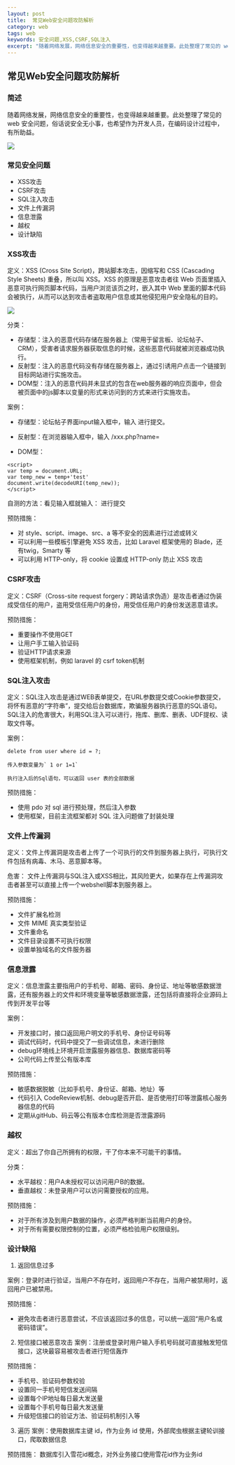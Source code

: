 ```yaml
---
layout: post
title:  常见Web安全问题攻防解析
category: web 
tags: web 
keywords: 安全问题,XSS,CSRF,SQL注入
excerpt: "随着网络发展，网络信息安全的重要性，也变得越来越重要。此处整理了常见的 web 安全问题，俗话说安全无小事，也希望作为开发人员，在编码设计过程中，有所助益。"
---
```


## 常见Web安全问题攻防解析
### 简述
随着网络发展，网络信息安全的重要性，也变得越来越重要。此处整理了常见的 web 安全问题，俗话说安全无小事，也希望作为开发人员，在编码设计过程中，有所助益。

![](https://static.studytime.xin/image/articles/spring-boot2671273011-5cd57ce8d9679_articlex.png)

### 常见安全问题
- XSS攻击
- CSRF攻击
- SQL注入攻击
- 文件上传漏洞
- 信息泄露
- 越权
- 设计缺陷

### XSS攻击
定义：XSS (Cross Site Script)，跨站脚本攻击，因缩写和 CSS (Cascading Style Sheets) 重叠，所以叫 XSS。XSS 的原理是恶意攻击者往 Web 页面里插入恶意可执行网页脚本代码，当用户浏览该页之时，嵌入其中 Web 里面的脚本代码会被执行，从而可以达到攻击者盗取用户信息或其他侵犯用户安全隐私的目的。

![](https://static.studytime.xin/image/articles/spring-boot3967091794-5cd57d14097d4_articlex.png)

分类：
- 存储型：注入的恶意代码存储在服务器上（常用于留言板、论坛帖子、CRM），受害者请求服务器获取信息的时候，这些恶意代码就被浏览器成功执行。
- 反射型：注入的恶意代码没有存储在服务器上，通过引诱用户点击一个链接到目标网站进行实施攻击。
- DOM型：注入的恶意代码并未显式的包含在web服务器的响应页面中，但会被页面中的js脚本以变量的形式来访问到的方式来进行实施攻击。

案例：
- 存储型：论坛帖子界面input输入框中，输入 <script>alert("xss")</script> 进行提交。

- 反射型：在浏览器输入框中，输入 /xxx.php?name=<script>alert(/xss/)</script>
- DOM型：
```
<script>
var temp = document.URL;
var temp_new = temp+'test'
document.write(decodeURI(temp_new));
</script>
```

自测的方法：看见输入框就输入：<script>alert("xss")</script> 进行提交

预防措施：
- 对 style、script、image、src、a 等不安全的因素进行过滤或转义
- 可以利用一些模板引擎避免 XSS 攻击，比如 Laravel 框架使用的 Blade，还有twig，Smarty 等
- 可以利用 HTTP-only，将 cookie 设置成 HTTP-only 防止 XSS 攻击

### CSRF攻击
定义：CSRF（Cross-site request forgery：跨站请求伪造）是攻击者通过伪装成受信任的用户，盗用受信任用户的身份，用受信任用户的身份发送恶意请求。

预防措施：
- 重要操作不使用GET
- 让用户手工输入验证码
- 验证HTTP请求来源
- 使用框架机制，例如 laravel 的 csrf token机制 

### SQL注入攻击
定义：SQL注入攻击是通过WEB表单提交，在URL参数提交或Cookie参数提交，将怀有恶意的“字符串”，提交给后台数据库，欺骗服务器执行恶意的SQL语句。SQL注入的危害很大，利用SQL注入可以进行，拖库、删库、删表、UDF提权、读取文件等。

案例：
```
delete from user where id = ?;

传入参数变量为` 1 or 1=1`

执行注入后的Sql语句，可以返回 user 表的全部数据
```

预防措施：
- 使用 pdo 对 sql 进行预处理，然后注入参数
- 使用框架，目前主流框架都对 SQL 注入问题做了封装处理

### 文件上传漏洞
定义：文件上传漏洞是攻击者上传了一个可执行的文件到服务器上执行，可执行文件包括有病毒、木马、恶意脚本等。

危害：
文件上传漏洞与SQL注入或XSS相比，其风险更大，如果存在上传漏洞攻击者甚至可以直接上传一个webshell脚本到服务器上。

预防措施：
- 文件扩展名检测
- 文件 MIME 真实类型验证
- 文件重命名
- 文件目录设置不可执行权限
- 设置单独域名的文件服务器

### 信息泄露
定义：信息泄露主要指用户的手机号、邮箱、密码、身份证、地址等敏感数据泄露，还有服务器上的文件和环境变量等敏感数据泄露，还包括将直接将企业源码上传到开发平台等

案例：
- 开发接口时，接口返回用户明文的手机号、身份证号码等
- 调试代码时，代码中提交了一些调试信息，未进行删除
- debug环境线上环境开启泄露服务器信息、数据库密码等
- 公司代码上传至公有版本库

预防措施：
- 敏感数据脱敏（比如手机号、身份证、邮箱、地址）等
- 代码引入 CodeReview机制、debug是否开启、是否使用打印等泄露核心服务器信息的代码
- 定期从gitHub、码云等公有版本仓库检测是否泄露源码

### 越权
定义：超出了你自己所拥有的权限，干了你本来不可能干的事情。

分类：
- 水平越权：用户A未授权可以访问用户B的数据。
- 垂直越权：未登录用户可以访问需要授权的应用。

预防措施：
- 对于所有涉及到用户数据的操作，必须严格判断当前用户的身份。
- 对于所有需要权限控制的位置，必须严格检验用户权限级别。

### 设计缺陷
1. 返回信息过多
 
案例：登录时进行验证，当用户不存在时，返回用户不存在，当用户被禁用时，返回用户已被禁用。

预防措施：
- 避免攻击者进行恶意尝试，不应该返回过多的信息，可以统一返回“用户名或密码错误”。

2. 短信接口被恶意攻击
案例：注册或登录时用户输入手机号码就可直接触发短信接口，这块最容易被攻击者进行短信轰炸

预防措施：
- 手机号、验证码参数校验
- 设置同一手机号短信发送间隔
- 设置每个IP地址每日最大发送量
- 设置每个手机号每日最大发送量
- 升级短信接口的验证方法、验证码机制引入等

3. 遍历
案例：使用数据库主键 id，作为业务 id 使用，外部爬虫根据主键轮训接口，爬取数据信息

预防措施：
数据库引入雪花id概念，对外业务接口使用雪花id作为业务id
